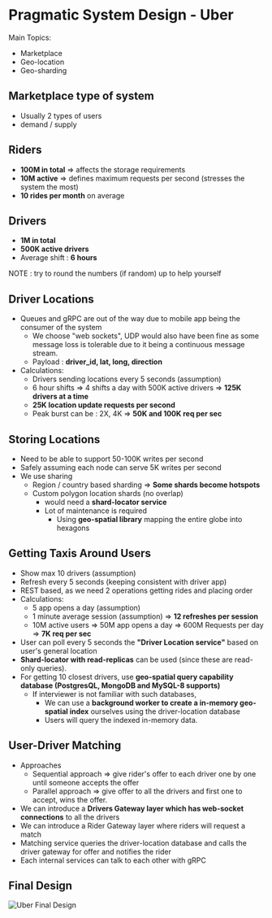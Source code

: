 # Pragmatic System Design - Uber

Main Topics:

- Marketplace
- Geo-location
- Geo-sharding

## Marketplace type of system

- Usually 2 types of users
- demand / supply

## Riders

- __100M in total__ => affects the storage requirements
- __10M active__ => defines maximum requests per second (stresses the system the most)
- __10 rides per month__ on average

## Drivers

- __1M in total__
- __500K active drivers__
- Average shift : __6 hours__

NOTE : try to round the numbers (if random) up to help yourself

## Driver Locations

- Queues and gRPC are out of the way due to mobile app being the consumer of the system
  - We choose "web sockets", UDP would also have been fine as some message loss is tolerable due to it being a continuous message stream.
  - Payload : __driver_id, lat, long, direction__
- Calculations:
  - Drivers sending locations every 5 seconds (assumption)
  - 6 hour shifts => 4 shifts a day with 500K active drivers => __125K drivers at a time__
  - __25K location update requests per second__
  - Peak burst can be : 2X, 4K => __50K and 100K req per sec__

## Storing Locations

- Need to be able to support 50-100K writes per second
- Safely assuming each node can serve 5K writes per second
- We use sharing
  - Region / country based sharding => __Some shards become hotspots__
  - Custom polygon location shards (no overlap)
    - would need a __shard-locator service__
    - Lot of maintenance is required
      - Using __geo-spatial library__ mapping the entire globe into hexagons

## Getting Taxis Around Users

- Show max 10 drivers (assumption)
- Refresh every 5 seconds (keeping consistent with driver app)
- REST based, as we need 2 operations getting rides and placing order
- Calculations:
  - 5 app opens a day (assumption)
  - 1 minute average session (assumption) => __12 refreshes per session__
  - 10M active users => 50M app opens a day => 600M Requests per day => __7K req per sec__
- User can poll every 5 seconds the __"Driver Location service"__ based on user's general location
- __Shard-locator with read-replicas__ can be used (since these are read-only queries).
- For getting 10 closest drivers, use __geo-spatial query capability database (PostgresQL, MongoDB and MySQL-8 supports)__
  - If interviewer is not familiar with such databases,
    - We can use a __background worker to create a in-memory geo-spatial index__ ourselves using the driver-location database
    - Users will query the indexed in-memory data.

## User-Driver Matching

- Approaches
  - Sequential approach => give rider's offer to each driver one by one until someone accepts the offer
  - Parallel approach => give offer to all the drivers and first one to accept, wins the offer.
- We can introduce a __Drivers Gateway layer which has web-socket connections__ to all the drivers
- We can introduce a Rider Gateway layer where riders will request a match
- Matching service queries the driver-location database and calls the driver gateway for offer and notifies the rider
- Each internal services can talk to each other with gRPC

## Final Design

![Uber Final Design](./images/psd-uber.png)
